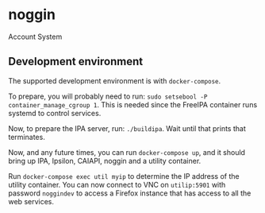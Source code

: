 # noggin

Account System


## Development environment

The supported development environment is with `docker-compose`.

To prepare, you will probably need to run: `sudo setsebool -P container_manage_cgroup 1`.
This is needed since the FreeIPA container runs systemd to control services.

Now, to prepare the IPA server, run: `./buildipa`.
Wait until that prints that terminates.

Now, and any future times, you can run `docker-compose up`, and it should bring up IPA,
Ipsilon, CAIAPI, noggin and a utility container.

Run `docker-compose exec util myip` to determine the IP address of the utility container.
You can now connect to VNC on `utilip:5901` with password `noggindev` to access a
Firefox instance that has access to all the web services.
